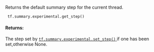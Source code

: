 Returns the default summary step for the current thread.

```
 tf.summary.experimental.get_step() 
```

#### Returns:
The step set by [ `tf.summary.experimental.set_step()` ](https://tensorflow.google.cn/api_docs/python/tf/summary/experimental/set_step) if one has been set,otherwise None.

